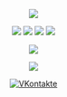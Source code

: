 <p align="center">
  <img src="https://gpvc.arturio.dev/FallenAstaroth"/>
</p>

<p align="center">
  <a><img src="https://img.shields.io/badge/-Python-%230075a8?logo=python&logoColor=white&style=flat-square"/></a>
  <a><img src="https://img.shields.io/badge/-JavaScript-%23e9d54c?logo=javascript&logoColor=white&style=flat-square"/></a>
  <a><img src="https://img.shields.io/badge/-HTML-%23de4b25?logo=html5&logoColor=white&style=flat-square"/></a>
  <a><img src="https://img.shields.io/badge/-CSS-%230174b8?logo=css3&logoColor=white&style=flat-square"/></a>
</p>
<!--END_SECTION:waka-->

<p align="center">
  <img
    src="https://github-readme-stats.vercel.app/api?username=FallenAstaroth&count_private=true&show_icons=true&include_all_commits=true&disable_animations=true&hide_rank=true&hide_border=false&theme=react&border_color=57a5fe"
  />
</p>

<p align="center">
  <img
    src="https://github-readme-stats.vercel.app/api/top-langs/?username=FallenAstaroth&langs_count=9&line_height=35&theme=react&layout=compact&border_color=57a5fe"
  />
</p>

<p align="center">
  <a href="https://vk.com/innkvi"
    ><img
      src="https://img.shields.io/badge/VKontakte-%232E87FB?style=for-the-badge&logo=vk&logoColor=white"
      alt="VKontakte"
  /></a>
</p>

